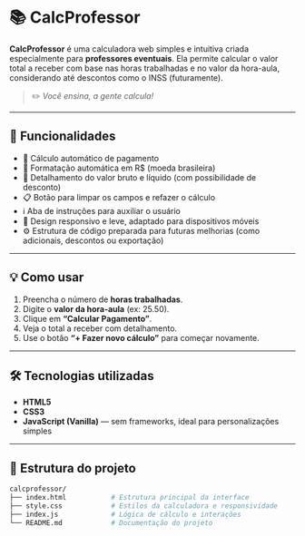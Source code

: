 # 📚 CalcProfessor

**CalcProfessor** é uma calculadora web simples e intuitiva criada especialmente para **professores eventuais**. Ela permite calcular o valor total a receber com base nas horas trabalhadas e no valor da hora-aula, considerando até descontos como o INSS (futuramente).

> ✏️ *Você ensina, a gente calcula!*

---

## 🚀 Funcionalidades

- 🧮 Cálculo automático de pagamento
- 💸 Formatação automática em R$ (moeda brasileira)
- 🧾 Detalhamento do valor bruto e líquido (com possibilidade de desconto)
- 📋 Botão para limpar os campos e refazer o cálculo
- ℹ️ Aba de instruções para auxiliar o usuário
- 📱 Design responsivo e leve, adaptado para dispositivos móveis
- ⚙️ Estrutura de código preparada para futuras melhorias (como adicionais, descontos ou exportação)

---

## 💡 Como usar

1. Preencha o número de **horas trabalhadas**.
2. Digite o **valor da hora-aula** (ex: 25.50).
3. Clique em **“Calcular Pagamento”**.
4. Veja o total a receber com detalhamento.
5. Use o botão **“+ Fazer novo cálculo”** para começar novamente.

---

## 🛠️ Tecnologias utilizadas

- **HTML5**
- **CSS3**
- **JavaScript (Vanilla)** — sem frameworks, ideal para personalizações simples

---

## 📁 Estrutura do projeto

```bash
calcprofessor/
├── index.html           # Estrutura principal da interface
├── style.css            # Estilos da calculadora e responsividade
├── index.js             # Lógica de cálculo e interações
└── README.md            # Documentação do projeto
